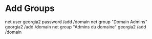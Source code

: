 # Add Groups

net user georgia2 password /add /domain
net group "Domain Admins" georgia2 /add /domain
net group "Admins du domaine" georgia2 /add /domain

